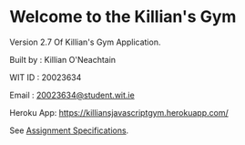 Welcome to the Killian's Gym
=============================

Version 2.7 Of Killian's Gym Application.

Built by : Killian O'Neachtain

WIT ID : 20023634

Email : 20023634@student.wit.ie

Heroku App: https://killiansjavascriptgym.herokuapp.com/

See [Assignment Specifications](assignment.pdf).
